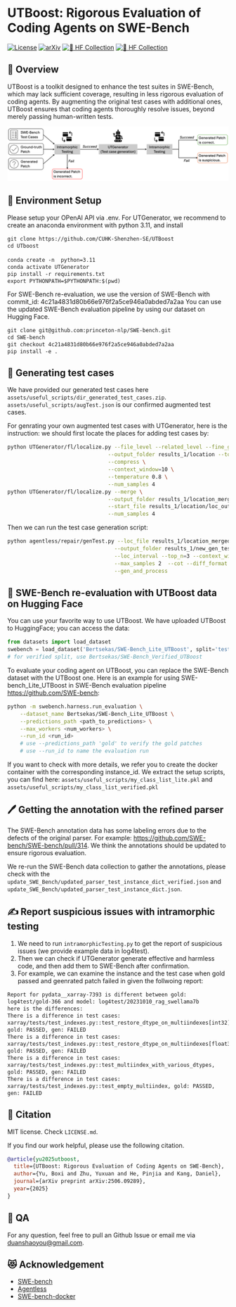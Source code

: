 # UTBoost: Rigorous Evaluation of Coding Agents on SWE-Bench

[![License](https://img.shields.io/badge/License-MIT-blue.svg)](LICENSE)
[![arXiv](https://img.shields.io/badge/arXiv-2505.09289-b31b1b.svg)](https://arxiv.org/abs/2506.09289)
[![🤗 HF Collection](https://img.shields.io/badge/HuggingFace-SWE--Bench_Verified_UTBoost-yellow)](https://huggingface.co/datasets/Bertsekas/SWE-Bench_Verified_UTBoost)
[![🤗 HF Collection](https://img.shields.io/badge/HuggingFace-SWE--Bench_Lite_UTBoost-yellow)](https://huggingface.co/datasets/Bertsekas/SWE-Bench_Lite_UTBoost)


## 👋 Overview
UTBoost is a toolkit designed to enhance the test suites in SWE-Bench, which may lack sufficient coverage, resulting in less rigorous evaluation of coding agents. By augmenting the original test cases with additional ones, UTBoost ensures that coding agents thoroughly resolve issues, beyond merely passing human-written tests.


<img src="assets/figures/utboost.png">

## 🦜 Environment Setup
Please setup your OPenAI API via .env.
For UTGenerator, we recommend to create an anaconda environment with python 3.11, and install

```shell
git clone https://github.com/CUHK-Shenzhen-SE/UTBoost
cd UTboost

conda create -n  python=3.11 
conda activate UTGenerator
pip install -r requirements.txt
export PYTHONPATH=$PYTHONPATH:$(pwd)
```

For SWE-Bench re-evaluation, we use the version of SWE-Bench with commit_id: 4c21a4831d80b66e976f2a5ce946a0abded7a2aa
You can use the updated SWE-Bench evaluation pipeline by using our dataset on Hugging Face.

```shell
git clone git@github.com:princeton-nlp/SWE-bench.git
cd SWE-bench
git checkout 4c21a4831d80b66e976f2a5ce946a0abded7a2aa
pip install -e .
```

## 💫 Generating test cases
We have provided our generated test cases here `assets/useful_scripts/dir_generated_test_cases.zip`. `assets/useful_scripts/augTest.json` is our confirmed augmented test cases.

For genrating your own augmented test cases with UTGenerator, here is the instruction: we should first locate the places for adding test cases by:
```bash
python UTGenerator/fl/localize.py --file_level --related_level --fine_grain_line_level \
                                --output_folder results_1/location --top_n 3 \
                                --compress \
                                --context_window=10 \
                                --temperature 0.8 \
                                --num_samples 4
python UTGenerator/fl/localize.py --merge \
                                --output_folder results_1/location_merged \
                                --start_file results_1/location/loc_outputs.jsonl \
                                --num_samples 4
```
Then we can run the test case generation script:
```bash
python agentless/repair/genTest.py --loc_file results_1/location_merged/loc_merged_0-1_outputs.jsonl \
                                  --output_folder results_1/new_gen_testCase_t099_lm01 \
                                  --loc_interval --top_n=3 --context_window=10 \
                                  --max_samples 2  --cot --diff_format \
                                  --gen_and_process 
```

## 🤗 SWE-Bench re-evaluation with UTBoost data on Hugging Face 

You can use your favorite way to use UTBoost.
We have uploaded UTBoost to HuggingFace; you can access the data:
```python
from datasets import load_dataset
swebench = load_dataset('Bertsekas/SWE-Bench_Lite_UTBoost', split='test')
# for verified split, use Bertsekas/SWE-Bench_Verified_UTBoost
```

To evaluate your coding agent on UTBoost, you can replace the SWE-Bench dataset with the UTBoost one. Here is an example for using SWE-bench_Lite_UTBoost in SWE-Bench evaluation pipeline https://github.com/SWE-bench:
```bash
python -m swebench.harness.run_evaluation \
    --dataset_name Bertsekas/SWE-Bench_Lite_UTBoost \
    --predictions_path <path_to_predictions> \
    --max_workers <num_workers> \
    --run_id <run_id>
    # use --predictions_path 'gold' to verify the gold patches
    # use --run_id to name the evaluation run
```

If you want to check with more details, we refer you to create the docker container with the corresponding instance_id. We extract the setup scripts, you can find here: `assets/useful_scripts/my_class_list_lite.pkl` and `assets/useful_scripts/my_class_list_verified.pkl`

## 🖊️ Getting the annotation with the refined parser
The SWE-Bench annotation data has some labeling errors due to the defects of the original parser. For example: https://github.com/SWE-bench/SWE-bench/pull/314.
We think the annotations should be updated to ensure rigorous evaluation.

We re-run the SWE-Bench data collection to gather the annotations, please check with the `update_SWE_Bench/updated_parser_test_instance_dict_verified.json`
and `update_SWE_Bench/updated_parser_test_instance_dict.json`.

## ✍️ Report suspicious issues with intramorphic testing
1. We need to run `intramorphicTesting.py` to get the report of suspicious issues (we provide example data in log4test).
2. Then we can check if UTGenerator generate effective and harmless code, and then add them to SWE-Bench after confirmation.
3. For example, we can examine the instance and the test case when gold passed and geenrated patch failed in given the follwoing report:
```
Report for pydata__xarray-7393 is different between gold: log4test/gold-366 and model: log4test/20231010_rag_swellama7b
here is the differences:
There is a difference in test cases: xarray/tests/test_indexes.py::test_restore_dtype_on_multiindexes[int32], gold: PASSED, gen: FAILED
There is a difference in test cases: xarray/tests/test_indexes.py::test_restore_dtype_on_multiindexes[float32], gold: PASSED, gen: FAILED
There is a difference in test cases: xarray/tests/test_indexes.py::test_multiindex_with_various_dtypes, gold: PASSED, gen: FAILED
There is a difference in test cases: xarray/tests/test_indexes.py::test_empty_multiindex, gold: PASSED, gen: FAILED
```

## 📝 Citation
MIT license. Check `LICENSE.md`.

If you find our work helpful, please use the following citation.

```bibtex
@article{yu2025utboost,
  title={UTBoost: Rigorous Evaluation of Coding Agents on SWE-Bench},
  author={Yu, Boxi and Zhu, Yuxuan and He, Pinjia and Kang, Daniel},
  journal={arXiv preprint arXiv:2506.09289},
  year={2025}
}
```

## 📰 QA
For any question, feel free to pull an Github Issue or email me via duanshaoyou@gmail.com.


## 😻 Acknowledgement 

* [SWE-bench](https://www.swebench.com/)
* [Agentless](https://github.com/OpenAutoCoder/Agentless)
* [SWE-bench-docker](https://github.com/aorwall/SWE-bench-docker)
